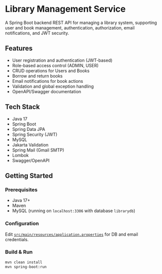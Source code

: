 # Library Management Service

A Spring Boot backend REST API for managing a library system, supporting user and book management, authentication, authorization, email notifications, and JWT security.

## Features

- User registration and authentication (JWT-based)
- Role-based access control (ADMIN, USER)
- CRUD operations for Users and Books
- Borrow and return books
- Email notifications for book actions
- Validation and global exception handling
- OpenAPI/Swagger documentation

## Tech Stack

- Java 17
- Spring Boot
- Spring Data JPA
- Spring Security (JWT)
- MySQL
- Jakarta Validation
- Spring Mail (Gmail SMTP)
- Lombok
- Swagger/OpenAPI

## Getting Started

### Prerequisites

- Java 17+
- Maven
- MySQL (running on `localhost:3306` with database `librarydb`)

### Configuration

Edit [`src/main/resources/application.properties`](src/main/resources/application.properties) for DB and email credentials.

### Build & Run

```sh
mvn clean install
mvn spring-boot:run